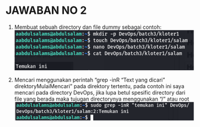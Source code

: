 # JAWABAN NO 2
1. Membuat sebuah directory dan file dummy sebagai contoh:
![Membuat directory dan file](/folder-images-jawaban/02.png)

2. Mencari menggunakan perintah “grep -inR “Text yang dicari” direktoryMulaiMencari” pada direktory tertentu, pada contoh ini saya mencari pada directory DevOps, jika lupa betul spesific directory dari file yang berada maka tujugan directorynya menggunakan “/” atau root 
![Mencari text pada file](/folder-images-jawaban/03.png)